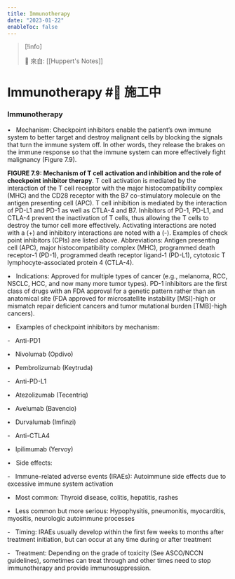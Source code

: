 ```yaml
---
title: Immunotherapy
date: "2023-01-22"
enableToc: false
---
```


> [!info]
>
> 🌱 來自: [[Huppert's Notes]]

# Immunotherapy #🚧 施工中

### Immunotherapy

•   Mechanism: Checkpoint inhibitors enable the patient’s own immune system to better target and destroy malignant cells by blocking the signals that turn the immune system off. In other words, they release the brakes on the immune response so that the immune system can more effectively fight malignancy (Figure 7.9).



**FIGURE 7.9: Mechanism of T cell activation and inhibition and the role of checkpoint inhibitor therapy**. T cell activation is mediated by the interaction of the T cell receptor with the major histocompatibility complex (MHC) and the CD28 receptor with the B7 co-stimulatory molecule on the antigen presenting cell (APC). T cell inhibition is mediated by the interaction of PD-L1 and PD-1 as well as CTLA-4 and B7. Inhibitors of PD-1, PD-L1, and CTLA-4 prevent the inactivation of T cells, thus allowing the T cells to destroy the tumor cell more effectively. Activating interactions are noted with a (\+) and inhibitory interactions are noted with a (-). Examples of check point inhibitors (CPIs) are listed above. Abbreviations: Antigen presenting cell (APC), major histocompatibility complex (MHC), programmed death receptor-1 (PD-1), programmed death receptor ligand-1 (PD-L1), cytotoxic T lymphocyte-associated protein 4 (CTLA-4).

•   Indications: Approved for multiple types of cancer (e.g., melanoma, RCC, NSCLC, HCC, and now many more tumor types). PD-1 inhibitors are the first class of drugs with an FDA approval for a genetic pattern rather than an anatomical site (FDA approved for microsatellite instability \[MSI\]-high or mismatch repair deficient cancers and tumor mutational burden \[TMB\]-high cancers).

•   Examples of checkpoint inhibitors by mechanism:

-   Anti-PD1

**•**   Nivolumab (Opdivo)

**•**   Pembrolizumab (Keytruda)

-   Anti-PD-L1

**•**   Atezolizumab (Tecentriq)

**•**   Avelumab (Bavencio)

**•**   Durvalumab (Imfinzi)

-   Anti-CTLA4

**•**   Ipilimumab (Yervoy)

•   Side effects:

-   Immune-related adverse events (IRAEs): Autoimmune side effects due to excessive immune system activation

**•**   Most common: Thyroid disease, colitis, hepatitis, rashes

**•**   Less common but more serious: Hypophysitis, pneumonitis, myocarditis, myositis, neurologic autoimmune processes

-   Timing: IRAEs usually develop within the first few weeks to months after treatment initiation, but can occur at any time during or after treatment

-   Treatment: Depending on the grade of toxicity (See ASCO/NCCN guidelines), sometimes can treat through and other times need to stop immunotherapy and provide immunosuppression.

